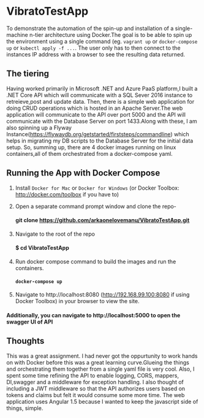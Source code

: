 # VibratoTestApp
To demonstrate the automation of the spin-up and installation of a single-machine n-tier architecture using Docker.The goal is to be able to spin up the environment using a single command (eg. `vagrant up` or `docker-compose up` or `kubectl apply -f ...`. The user only has to then connect to the instances IP address with a browser to see the resulting data returned. 

## The tiering
Having worked primarily in Microsoft .NET and Azure PaaS platform,I built a .NET Core API which will communicate with a SQL Sever 2016 instance to retreieve,post and update data. Then, there is a simple web application for doing CRUD operations which is hosted in an Apache Server.The web application will communicate to the API over port 5000 and the API will communicate with the Database Server on port 1433.Along with these, I am also spinning up a Flyway Instance(https://flywaydb.org/getstarted/firststeps/commandline) which helps in migrating my DB scripts to the Database Server for the initial data setup.
So, summing up, there are 4 docker images running on linux containers,all of them orchestrated from a docker-compose yaml.

## Running the App with Docker Compose

1. Install `Docker for Mac` or `Docker for Windows` (or Docker Toolbox: http://docker.com/toolbox if you have to)

2. Open a separate command prompt window and clone the repo- 
    #### git clone https://github.com/arkaonelovemanu/VibratoTestApp.git

3. Navigate to the root of the repo
    #### $ cd VibratoTestApp
4. Run docker compose command to build the images and run the containers.
    #### `docker-compose up`

5. Navigate to http://localhost:8080 (http://192.168.99.100:8080 if using Docker Toolbox) in your browser to view the site.

  #### Additionally, you can navigate to http://localhost:5000 to open the swagger UI of API

## Thoughts
This was a great assignment. I had never got the oppurtunity to work hands on with Docker before this was a great learning curve.Glueing the things and orchestrating them together from a single yaml file is very cool. Also, I spent some time refining the API to enable logging, CORS, mappers, DI,swagger  and a middleware for exception handling. I also thought of including a JWT middleware so that the API authorizes users based on tokens and claims but felt it would consume some more time. The web application uses Angular 1.5 because I wanted to keep the javascript side of things, simple.
